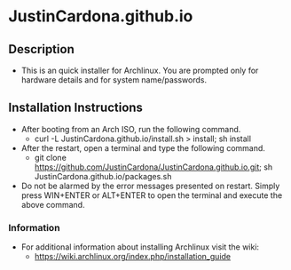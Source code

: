# JustinCardona.github.io

## Description
- This is an quick installer for Archlinux. You are prompted only for hardware details and for system name/passwords.

## Installation Instructions
- After booting from an Arch ISO, run the following command.
  - curl -L JustinCardona.github.io/install.sh > install; sh install
- After the restart, open a terminal and type the following command.
  - git clone https://github.com/JustinCardona/JustinCardona.github.io.git; sh JustinCardona.github.io/packages.sh
- Do not be alarmed by the error messages presented on restart. Simply press WIN+ENTER or ALT+ENTER to open the terminal and execute the above command.

### Information
- For additional information about installing Archlinux visit the wiki:
  - https://wiki.archlinux.org/index.php/installation_guide
